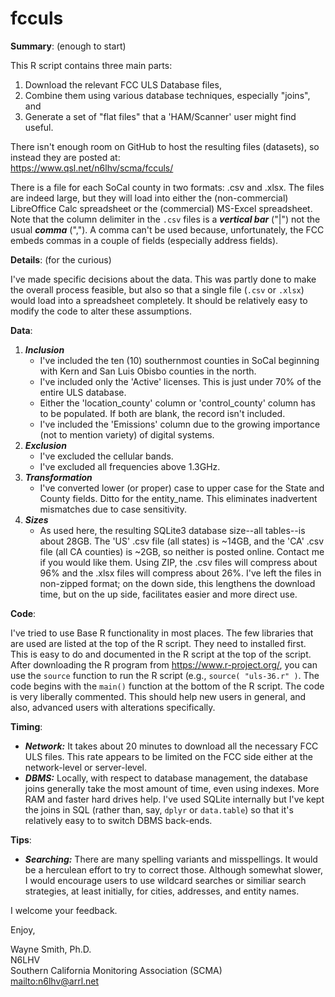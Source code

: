 # fcculs

**Summary**: (enough to start)

This R script contains three main parts:

1. Download the relevant FCC ULS Database files,
2. Combine them using various database techniques, especially "joins", and
2. Generate a set of "flat files" that a 'HAM/Scanner' user might find useful.

There isn't enough room on GitHub to host the resulting files (datasets), so instead they are posted at:\
https://www.qsl.net/n6lhv/scma/fcculs/

There is a file for each SoCal county in two formats: .csv and .xlsx.
  The files are indeed large, but they will load into either the (non-commercial) LibreOffice Calc spreadsheet or the (commercial) MS-Excel spreadsheet.
  Note that the column delimiter in the `.csv` files is a ***vertical bar*** ("|") not the usual ***comma*** (",").
  A comma can't be used because, unfortunately, the FCC embeds commas in a couple of fields (especially address fields).

**Details**: (for the curious)

I've made specific decisions about the data.
  This was partly done to make the overall process feasible, but also so that a single file (`.csv` or `.xlsx`) would load into a spreadsheet completely.
  It should be relatively easy to modify the code to alter these assumptions.

**Data**:

1. ***Inclusion***
    * I've included the ten (10) southernmost counties in SoCal beginning with Kern and San Luis Obisbo counties in the north.
    * I've included only the 'Active' licenses.  This is just under 70% of the entire ULS database.
    * Either the 'location_county' column or 'control_county' column has to be populated.  If both are blank, the record isn't included.
    * I've included the 'Emissions' column due to the growing importance (not to mention variety) of digital systems.
2. ***Exclusion***
    * I've excluded the cellular bands.
    * I've excluded all frequencies above 1.3GHz.
3. ***Transformation***
    * I've converted lower (or proper) case to upper case for the State and County fields.  Ditto for the entity_name.
    This eliminates inadvertent mismatches due to case sensitivity.
4. ***Sizes***
    * As used here, the resulting SQLite3 database size--all tables--is about 28GB.
    The 'US' .csv file (all states) is ~14GB, and the 'CA' .csv file (all CA counties) is ~2GB, so neither is posted online.  Contact me if you would like them.
    Using ZIP, the .csv files will compress about 96% and the .xlsx files will compress about 26%.
    I've left the files in non-zipped format; on the down side, this lengthens the download time, but on the up side, facilitates easier and more direct use.

**Code**:

I've tried to use Base R functionality in most places.
  The few libraries that are used are listed at the top of the R script.
  They need to installed first.  This is easy to do and documented in the R script at the top of the script.
  After downloading the R program from https://www.r-project.org/, you can use the `source` function to run the R script (e.g., `source( "uls-36.r" )`.
  The code begins with the `main()` function at the bottom of the R script.
  The code is very liberally commented.  This should help new users in general, and also, advanced users with alterations specifically.

**Timing**:

  * ***Network:*** It takes about 20 minutes to download all the necessary FCC ULS files.
    This rate appears to be limited on the FCC side either at the network-level or server-level.
  * ***DBMS:***  Locally, with respect to database management, the database joins generally take the most amount of time, even using indexes.
    More RAM and faster hard drives help.
    I've used SQLite internally but I've kept the joins in SQL (rather than, say, `dplyr` or `data.table`) so that it's relatively easy to to switch DBMS back-ends.

**Tips**:

  * ***Searching:*** There are many spelling variants and misspellings.  It would be a herculean effort to try to correct those.
    Although somewhat slower, I would encourage users to use wildcard searches or similiar search strategies, at least initially, for cities, addresses, and entity names.

I welcome your feedback.


Enjoy,

Wayne Smith, Ph.D.\
N6LHV\
Southern California Monitoring Association (SCMA)\
<mailto:n6lhv@arrl.net>

